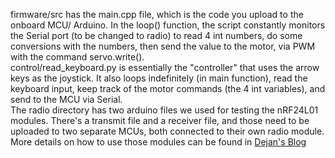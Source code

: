firmware/src has the main.cpp file, which is the code you upload to the onboard MCU/ Arduino. In the loop() function, the script constantly monitors the Serial port (to be changed to radio) to read 4 int numbers,  do some conversions with the numbers, then send the value to the motor, via PWM with the command servo.write().\
control/read_keyboard.py is essentially the "controller" that uses the arrow keys as the joystick. It also loops indefinitely (in main function), read the keyboard input, keep track of the motor commands (the 4 int variables), and send to the MCU via Serial. \
The radio directory has two arduino files we used for testing the nRF24L01 modules. There's a transmit file and a receiver file, and those need to be uploaded to two separate MCUs, both connected to their own radio module. More details on how to use those modules can be found in [Dejan's Blog](https://howtomechatronics.com/tutorials/arduino/arduino-wireless-communication-nrf24l01-tutorial/)
